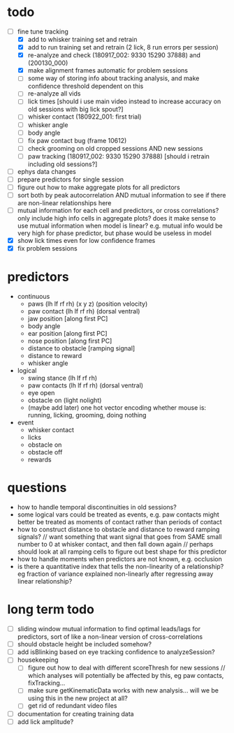 # todo
- [ ] fine tune tracking
  - [X] add to whisker training set and retrain
  - [X] add to run training set and retrain (2 lick, 8 run errors per session)
  - [X] re-analyze  and check (180917_002: 9330 15290 37888) and (200130_000)
  - [X] make alignment frames automatic for problem sessions
  - [ ] some way of storing info about tracking analysis, and make confidence threshold dependent on this
  - [ ] re-analyze all vids
  - [ ] lick times [should i use main video instead to increase accuracy on old sessions with big lick spout?]
  - [ ] whisker contact (180922_001: first trial)
  - [ ] whisker angle
  - [ ] body angle
  - [ ] fix paw contact bug (frame 10612)
  - [ ] check grooming on old cropped sessions AND new sessions
  - [ ] paw tracking (180917_002: 9330 15290 37888) [should i retrain including old sessions?]
- [ ] ephys data changes
- [ ] prepare predictors for single session
- [ ] figure out how to make aggregate plots for all predictors
- [ ] sort both by peak autocorrelation AND mutual information to see if there are non-linear relationships here
- [ ] mutual information for each cell and predictors, or cross correlations? only include high info cells in aggregate plots? does it make sense to use mutual information when model is linear? e.g. mutual info would be very high for phase predictor, but phase would be useless in model
- [X] show lick times even for low confidence frames
- [X] fix problem sessions

# predictors
- continuous
  - paws (lh lf rf rh) (x y z) (position velocity)
  - paw contact (lh lf rf rh) (dorsal ventral)
  - jaw position [along first PC]
  - body angle
  - ear position [along first PC]
  - nose position [along first PC]
  - distance to obstacle [ramping signal]
  - distance to reward
  - whisker angle
- logical
  - swing stance (lh lf rf rh)
  - paw contacts (lh lf rf rh) (dorsal ventral)
  - eye open
  - obstacle on (light nolight)
  - (maybe add later) one hot vector encoding whether mouse is: running, licking, grooming, doing nothing
- event
  - whisker contact
  - licks
  - obstacle on
  - obstacle off
  - rewards

# questions
- how to handle temporal discontinuities in old sessions?
- some logical vars could be treated as events, e.g. paw contacts might better be treated as moments of contact rather than periods of contact
- how to construct distance to obstacle and distance to reward ramping signals? // want something that want signal that goes from SAME small number to 0 at whisker contact, and then fall down again // perhaps should look at all ramping cells to figure out best shape for this predictor
- how to handle moments when predictors are not known, e.g. occlusion
- is there a quantitative index that tells the non-linearity of a relationship? eg fraction of variance explained non-linearly after regressing away linear relationship?

# long term todo
- [ ] sliding window mutual information to find optimal leads/lags for predictors, sort of like a non-linear version of cross-correlations
- [ ] should obstacle height be included somehow?
- [ ] add isBlinking based on eye tracking confidence to analyzeSession?
- [ ] housekeeping
  - [ ] figure out how to deal with different scoreThresh for new sessions // which analyses will potentially be affected by this, eg paw contacts, fixTracking...
  - [ ] make sure getKinematicData works with new analysis... will we be using this in the new project at all?
  - [ ] get rid of redundant video files
- [ ] documentation for creating training data
- [ ] add lick amplitude?
